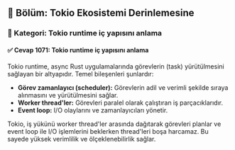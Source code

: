 ## 📘 Bölüm: Tokio Ekosistemi Derinlemesine  
### 🔹 Kategori: Tokio runtime iç yapısını anlama  
#### ✅ Cevap 1071: Tokio runtime iç yapısını anlama

Tokio runtime, async Rust uygulamalarında görevlerin (task) yürütülmesini sağlayan bir altyapıdır. Temel bileşenleri şunlardır:

- **Görev zamanlayıcı (scheduler):** Görevlerin adil ve verimli şekilde sıraya alınmasını ve yürütülmesini sağlar.
- **Worker thread'ler:** Görevleri paralel olarak çalıştıran iş parçacıklarıdır.
- **Event loop:** I/O olaylarını ve zamanlayıcıları yönetir.

Tokio, iş yükünü worker thread'ler arasında dağıtarak görevleri planlar ve event loop ile I/O işlemlerini beklerken thread'leri boşa harcamaz. Bu sayede yüksek verimlilik ve ölçeklenebilirlik sağlar.
